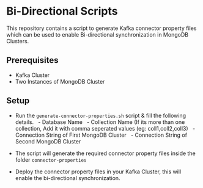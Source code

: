 # Bi-Directional Scripts

This repository contains a script to generate Kafka connector property files which can be used to enable Bi-directional synchronization in MongoDB Clusters.

## Prerequisites

- Kafka Cluster
- Two Instances of MongoDB Cluster


## Setup 

- Run the `generate-connector-properties.sh` script & fill the following details.
  - Database Name
  - Collection Name (If its more than one collection, Add it with comma seperated values (eg: coll1,coll2,coll3)
  - Connection String of First MongoDB Cluster
  - Connection String of Second MongoDB Cluster

- The script will generate the required connector property files inside the folder `connector-properties`

- Deploy the connector property files in your Kafka Cluster, this will enable the bi-directional synchronization.
